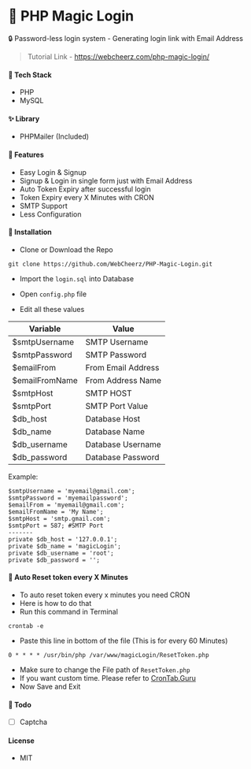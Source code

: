 # 🍰 PHP Magic Login

🔒 Password-less login system - Generating login link with Email Address

> Tutorial Link - https://webcheerz.com/php-magic-login/

#### 🍔 Tech Stack
- PHP
- MySQL

#### ✨ Library
- PHPMailer (Included)

#### 💎 Features
- Easy Login & Signup
- Signup & Login in single form just with Email Address
- Auto Token Expiry after successful login
- Token Expiry every X Minutes with CRON
- SMTP Support
- Less Configuration

#### 🧰 Installation

- Clone or Download the Repo

```
git clone https://github.com/WebCheerz/PHP-Magic-Login.git
```

- Import the `login.sql` into Database

- Open `config.php` file

- Edit all these values

|   Variable     |       Value         |  
|----------------|---------------------|
| $smtpUsername  | SMTP Username       | 
| $smtpPassword  | SMTP Password       | 
| $emailFrom     | From Email Address  | 
| $emailFromName | From Address Name   | 
| $smtpHost      | SMTP HOST           | 
| $smtpPort      | SMTP Port Value     | 
| $db_host       | Database Host       | 
| $db_name       | Database Name       | 
| $db_username   | Database Username   | 
| $db_password   | Database Password   | 


Example:
```
$smtpUsername = 'myemail@gmail.com';
$smtpPassword = 'myemailpassword';
$emailFrom = 'myemail@gmail.com';
$emailFromName = 'My Name';
$smtpHost = 'smtp.gmail.com';
$smtpPort = 587; #SMTP Port
-------
private $db_host = '127.0.0.1';
private $db_name = 'magicLogin';
private $db_username = 'root';
private $db_password = '';

```

#### 🏃 Auto Reset token every X Minutes
- To auto reset token every x minutes you need CRON
- Here is how to do that
- Run this command in Terminal
```
crontab -e
```
- Paste this line in bottom of the file (This is for every 60 Minutes)
```
0 * * * * /usr/bin/php /var/www/magicLogin/ResetToken.php
```
- Make sure to change the File path of `ResetToken.php`
- If you want custom time. Please refer to [CronTab.Guru](https://crontab.guru/)
- Now Save and Exit

#### 📝 Todo

- [ ] Captcha

#### License
- MIT
